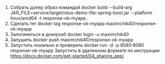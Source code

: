 1. Собрать докер образ командой
    docker build --build-arg JAR_FILE=service/target/otus-demo-file-spring-boot.jar --platform linux/amd64 -t response-ok-myapp .
2. Сделать тег
   docker tag response-ok-myapp maximchik40/response-ok-myapp
3. Залогиниться в докерхаб 
    docker login  -u maximchik40 
4. Запушить
   docker push maximchik40/response-ok-myapp   
5. Запустить локально и проверить
   docker run -d -p 8080:8080 response-ok-myapp 
   Запустить в удаленном формате по инструкции https://docs.docker.com/get-started/04_sharing_app/
